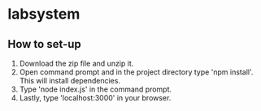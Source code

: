 # labsystem

## How to set-up
1. Download the zip file and unzip it.
2. Open command prompt and in the project directory type 'npm install'. This will install dependencies.
3. Type 'node index.js' in the command prompt.
4. Lastly, type 'localhost:3000' in your browser. 
